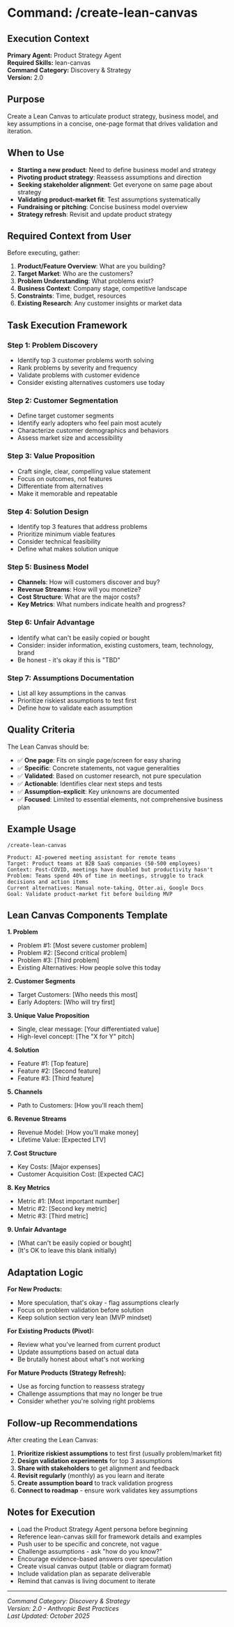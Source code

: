 # Command: /create-lean-canvas

## Execution Context
**Primary Agent:** Product Strategy Agent  
**Required Skills:** lean-canvas  
**Command Category:** Discovery & Strategy  
**Version:** 2.0

## Purpose
Create a Lean Canvas to articulate product strategy, business model, and key assumptions in a concise, one-page format that drives validation and iteration.

## When to Use
- **Starting a new product**: Need to define business model and strategy
- **Pivoting product strategy**: Reassess assumptions and direction
- **Seeking stakeholder alignment**: Get everyone on same page about strategy
- **Validating product-market fit**: Test assumptions systematically
- **Fundraising or pitching**: Concise business model overview
- **Strategy refresh**: Revisit and update product strategy

## Required Context from User

Before executing, gather:
1. **Product/Feature Overview**: What are you building?
2. **Target Market**: Who are the customers?
3. **Problem Understanding**: What problems exist?
4. **Business Context**: Company stage, competitive landscape
5. **Constraints**: Time, budget, resources
6. **Existing Research**: Any customer insights or market data

## Task Execution Framework

### Step 1: Problem Discovery
- Identify top 3 customer problems worth solving
- Rank problems by severity and frequency
- Validate problems with customer evidence
- Consider existing alternatives customers use today

### Step 2: Customer Segmentation
- Define target customer segments
- Identify early adopters who feel pain most acutely
- Characterize customer demographics and behaviors
- Assess market size and accessibility

### Step 3: Value Proposition
- Craft single, clear, compelling value statement
- Focus on outcomes, not features
- Differentiate from alternatives
- Make it memorable and repeatable

### Step 4: Solution Design
- Identify top 3 features that address problems
- Prioritize minimum viable features
- Consider technical feasibility
- Define what makes solution unique

### Step 5: Business Model
- **Channels**: How will customers discover and buy?
- **Revenue Streams**: How will you monetize?
- **Cost Structure**: What are the major costs?
- **Key Metrics**: What numbers indicate health and progress?

### Step 6: Unfair Advantage
- Identify what can't be easily copied or bought
- Consider: insider information, existing customers, team, technology, brand
- Be honest - it's okay if this is "TBD"

### Step 7: Assumptions Documentation
- List all key assumptions in the canvas
- Prioritize riskiest assumptions to test first
- Define how to validate each assumption

## Quality Criteria

The Lean Canvas should be:
- ✅ **One page**: Fits on single page/screen for easy sharing
- ✅ **Specific**: Concrete statements, not vague generalities
- ✅ **Validated**: Based on customer research, not pure speculation
- ✅ **Actionable**: Identifies clear next steps and tests
- ✅ **Assumption-explicit**: Key unknowns are documented
- ✅ **Focused**: Limited to essential elements, not comprehensive business plan

## Example Usage

```
/create-lean-canvas

Product: AI-powered meeting assistant for remote teams
Target: Product teams at B2B SaaS companies (50-500 employees)
Context: Post-COVID, meetings have doubled but productivity hasn't
Problem: Teams spend 40% of time in meetings, struggle to track decisions and action items
Current alternatives: Manual note-taking, Otter.ai, Google Docs
Goal: Validate product-market fit before building MVP
```

## Lean Canvas Components Template

**1. Problem**
- Problem #1: [Most severe customer problem]
- Problem #2: [Second critical problem]
- Problem #3: [Third problem]
- Existing Alternatives: How people solve this today

**2. Customer Segments**
- Target Customers: [Who needs this most]
- Early Adopters: [Who will try first]

**3. Unique Value Proposition**
- Single, clear message: [Your differentiated value]
- High-level concept: [The "X for Y" pitch]

**4. Solution**
- Feature #1: [Top feature]
- Feature #2: [Second feature]
- Feature #3: [Third feature]

**5. Channels**
- Path to Customers: [How you'll reach them]

**6. Revenue Streams**
- Revenue Model: [How you'll make money]
- Lifetime Value: [Expected LTV]

**7. Cost Structure**
- Key Costs: [Major expenses]
- Customer Acquisition Cost: [Expected CAC]

**8. Key Metrics**
- Metric #1: [Most important number]
- Metric #2: [Second key metric]
- Metric #3: [Third metric]

**9. Unfair Advantage**
- [What can't be easily copied or bought]
- (It's OK to leave this blank initially)

## Adaptation Logic

**For New Products:**
- More speculation, that's okay - flag assumptions clearly
- Focus on problem validation before solution
- Keep solution section very lean (MVP mindset)

**For Existing Products (Pivot):**
- Review what you've learned from current product
- Update assumptions based on actual data
- Be brutally honest about what's not working

**For Mature Products (Strategy Refresh):**
- Use as forcing function to reassess strategy
- Challenge assumptions that may no longer be true
- Consider whether you're solving right problems

## Follow-up Recommendations

After creating the Lean Canvas:
1. **Prioritize riskiest assumptions** to test first (usually problem/market fit)
2. **Design validation experiments** for top 3 assumptions
3. **Share with stakeholders** to get alignment and feedback
4. **Revisit regularly** (monthly) as you learn and iterate
5. **Create assumption board** to track validation progress
6. **Connect to roadmap** - ensure work validates key assumptions

## Notes for Execution

- Load the Product Strategy Agent persona before beginning
- Reference lean-canvas skill for framework details and examples
- Push user to be specific and concrete, not vague
- Challenge assumptions - ask "how do you know?"
- Encourage evidence-based answers over speculation
- Create visual canvas output (table or diagram format)
- Include validation plan as separate deliverable
- Remind that canvas is living document to iterate

---

*Command Category: Discovery & Strategy*  
*Version: 2.0 - Anthropic Best Practices*  
*Last Updated: October 2025*
